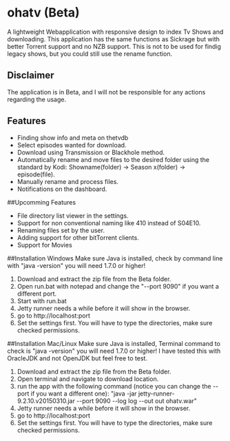 # ohatv (Beta)
A lightweight Webapplication with responsive design to index Tv Shows and downloading.
This application has the same functions as Sickrage but with better Torrent support and no NZB support.
This is not to be used for findig legacy shows, but you could still use the rename function.

## Disclaimer
The application is in Beta, and I will not be responsible for any actions regarding the usage.

## Features
- Finding show info and meta on thetvdb
- Select episodes wanted for download.
- Download using Transmission or Blackhole method.
- Automatically rename and move files to the desired folder using the standard by Kodi: Showname(folder) -> Season x(folder) -> episode(file).
- Manually rename and process files.
- Notifications on the dashboard.

##Upcomming Features
- File directory list viewer in the settings.
- Support for non conventional naming like 410 instead of S04E10.
- Renaming files set by the user.
- Adding support for other bitTorrent clients.
- Support for Movies


##Installation Windows
Make sure Java is installed, check by command line with "java -version" you will need 1.7.0 or higher!

1. Download and extract the zip file from the Beta folder.
2. Open run.bat with notepad and change the "--port 9090" if you want a different port.
3. Start with run.bat
4. Jetty runner needs a while before it will show in the browser.
5. go to http://localhost:port
6. Set the settings first. You will have to type the directories, make sure checked permissions.

##Installation Mac/Linux
Make sure Java is installed, Terminal command to check is "java -version" you will need 1.7.0 or higher!
I have tested this with OracleJDK and not OpenJDK but feel free to test.

1. Download and extract the zip file from the Beta folder.
2. Open terminal and navigate to download location.
3. run the app with the following command (notice you can change the --port if you want a different one): "java -jar jetty-runner-9.2.10.v20150310.jar --port 9090 --log log --out out ohatv.war"
4. Jetty runner needs a while before it will show in the browser.
5. go to http://localhost:port
6. Set the settings first. You will have to type the directories, make sure checked permissions.
